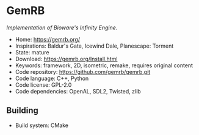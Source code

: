 # GemRB

_Implementation of Bioware's Infinity Engine._

- Home: https://gemrb.org/
- Inspirations: Baldur's Gate, Icewind Dale, Planescape: Torment
- State: mature
- Download: https://gemrb.org/Install.html
- Keywords: framework, 2D, isometric, remake, requires original content
- Code repository: https://github.com/gemrb/gemrb.git
- Code language: C++, Python
- Code license: GPL-2.0
- Code dependencies: OpenAL, SDL2, Twisted, zlib

## Building

- Build system: CMake

